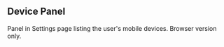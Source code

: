 Device Panel
------------

Panel in Settings page listing the user's mobile devices. Browser version only.
